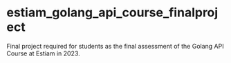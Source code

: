 # estiam_golang_api_course_finalproject
Final project required for students as the final assessment of the Golang API Course at Estiam in 2023.
